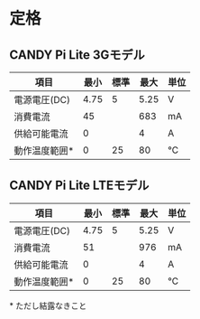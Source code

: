 <!-- toc -->

# 定格

## CANDY Pi Lite 3Gモデル

| 項目            |  最小 | 標準 | 最大 | 単位 |
| -------------- | ----- | --- | ---- | --- |
|  電源電圧(DC)    | 4.75 |  5  | 5.25 | V   |
|  消費電流        | 45   |     | 683  | mA  |
|  供給可能電流     | 0    |     | 4    | A   |
|  動作温度範囲*    | 0    | 25  | 80   | ℃   |

## CANDY Pi Lite LTEモデル

| 項目            |  最小 | 標準 | 最大 | 単位 |
| -------------- | ----- | --- | ---- | --- |
|  電源電圧(DC)    | 4.75 |  5  | 5.25 | V   |
|  消費電流        | 51   |     | 976  | mA  |
|  供給可能電流     | 0    |     | 4    | A   |
|  動作温度範囲*    | 0    | 25  | 80   | ℃   |

\* ただし結露なきこと
